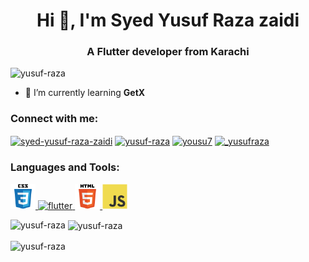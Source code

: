 <h1 align="center">Hi 👋, I'm Syed Yusuf Raza zaidi</h1>
<h3 align="center">A Flutter developer from Karachi</h3>

<p align="left"> <img src="https://komarev.com/ghpvc/?username=yusuf-raza&label=Profile%20views&color=0e75b6&style=flat" alt="yusuf-raza" /> </p>

- 🌱 I’m currently learning **GetX**

<h3 align="left">Connect with me:</h3>
<p align="left">
<a href="https://linkedin.com/in/syed-yusuf-raza-zaidi" target="blank"><img align="center" src="https://raw.githubusercontent.com/rahuldkjain/github-profile-readme-generator/master/src/images/icons/Social/linked-in-alt.svg" alt="syed-yusuf-raza-zaidi" height="30" width="40" /></a>
<a href="https://stackoverflow.com/users/10702892/yusuf-raza" target="blank"><img align="center" src="https://raw.githubusercontent.com/rahuldkjain/github-profile-readme-generator/master/src/images/icons/Social/stack-overflow.svg" alt="yusuf-raza" height="30" width="40" /></a>
<a href="https://fb.com/yousu7" target="blank"><img align="center" src="https://raw.githubusercontent.com/rahuldkjain/github-profile-readme-generator/master/src/images/icons/Social/facebook.svg" alt="yousu7" height="30" width="40" /></a>
<a href="https://instagram.com/_yusufraza" target="blank"><img align="center" src="https://raw.githubusercontent.com/rahuldkjain/github-profile-readme-generator/master/src/images/icons/Social/instagram.svg" alt="_yusufraza" height="30" width="40" /></a>
</p>

<h3 align="left">Languages and Tools:</h3>
<p align="left"> <a href="https://www.w3schools.com/css/" target="_blank" rel="noreferrer"> <img src="https://raw.githubusercontent.com/devicons/devicon/master/icons/css3/css3-original-wordmark.svg" alt="css3" width="40" height="40"/> </a> <a href="https://flutter.dev" target="_blank" rel="noreferrer"> <img src="https://www.vectorlogo.zone/logos/flutterio/flutterio-icon.svg" alt="flutter" width="40" height="40"/> </a> <a href="https://www.w3.org/html/" target="_blank" rel="noreferrer"> <img src="https://raw.githubusercontent.com/devicons/devicon/master/icons/html5/html5-original-wordmark.svg" alt="html5" width="40" height="40"/> </a> <a href="https://developer.mozilla.org/en-US/docs/Web/JavaScript" target="_blank" rel="noreferrer"> <img src="https://raw.githubusercontent.com/devicons/devicon/master/icons/javascript/javascript-original.svg" alt="javascript" width="40" height="40"/> </a> </p>

<p><img align="left" src="https://github-readme-stats.vercel.app/api/top-langs?username=yusuf-raza&show_icons=true&locale=en&layout=compact" alt="yusuf-raza" /></p>

<p>&nbsp;<img align="center" src="https://github-readme-stats.vercel.app/api?username=yusuf-raza&show_icons=true&locale=en" alt="yusuf-raza" /></p>

<p><img align="center" src="https://github-readme-streak-stats.herokuapp.com/?user=yusuf-raza&" alt="yusuf-raza" /></p>
